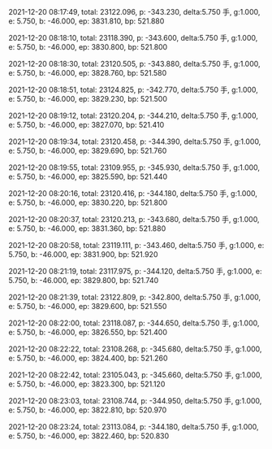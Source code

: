 2021-12-20 08:17:49, total: 23122.096, p: -343.230, delta:5.750 手, g:1.000, e: 5.750, b: -46.000, ep: 3831.810, bp: 521.880

2021-12-20 08:18:10, total: 23118.390, p: -343.600, delta:5.750 手, g:1.000, e: 5.750, b: -46.000, ep: 3830.800, bp: 521.800

2021-12-20 08:18:30, total: 23120.505, p: -343.880, delta:5.750 手, g:1.000, e: 5.750, b: -46.000, ep: 3828.760, bp: 521.580

2021-12-20 08:18:51, total: 23124.825, p: -342.770, delta:5.750 手, g:1.000, e: 5.750, b: -46.000, ep: 3829.230, bp: 521.500

2021-12-20 08:19:12, total: 23120.204, p: -344.210, delta:5.750 手, g:1.000, e: 5.750, b: -46.000, ep: 3827.070, bp: 521.410

2021-12-20 08:19:34, total: 23120.458, p: -344.390, delta:5.750 手, g:1.000, e: 5.750, b: -46.000, ep: 3829.690, bp: 521.760

2021-12-20 08:19:55, total: 23109.955, p: -345.930, delta:5.750 手, g:1.000, e: 5.750, b: -46.000, ep: 3825.590, bp: 521.440

2021-12-20 08:20:16, total: 23120.416, p: -344.180, delta:5.750 手, g:1.000, e: 5.750, b: -46.000, ep: 3830.220, bp: 521.800

2021-12-20 08:20:37, total: 23120.213, p: -343.680, delta:5.750 手, g:1.000, e: 5.750, b: -46.000, ep: 3831.360, bp: 521.880

2021-12-20 08:20:58, total: 23119.111, p: -343.460, delta:5.750 手, g:1.000, e: 5.750, b: -46.000, ep: 3831.900, bp: 521.920

2021-12-20 08:21:19, total: 23117.975, p: -344.120, delta:5.750 手, g:1.000, e: 5.750, b: -46.000, ep: 3829.800, bp: 521.740

2021-12-20 08:21:39, total: 23122.809, p: -342.800, delta:5.750 手, g:1.000, e: 5.750, b: -46.000, ep: 3829.600, bp: 521.550

2021-12-20 08:22:00, total: 23118.087, p: -344.650, delta:5.750 手, g:1.000, e: 5.750, b: -46.000, ep: 3826.550, bp: 521.400

2021-12-20 08:22:22, total: 23108.268, p: -345.680, delta:5.750 手, g:1.000, e: 5.750, b: -46.000, ep: 3824.400, bp: 521.260

2021-12-20 08:22:42, total: 23105.043, p: -345.660, delta:5.750 手, g:1.000, e: 5.750, b: -46.000, ep: 3823.300, bp: 521.120

2021-12-20 08:23:03, total: 23108.744, p: -344.950, delta:5.750 手, g:1.000, e: 5.750, b: -46.000, ep: 3822.810, bp: 520.970

2021-12-20 08:23:24, total: 23113.084, p: -344.180, delta:5.750 手, g:1.000, e: 5.750, b: -46.000, ep: 3822.460, bp: 520.830